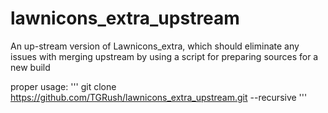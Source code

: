 # lawnicons_extra_upstream
An up-stream version of Lawnicons_extra, which should eliminate any issues with merging upstream by using a script for preparing sources for a new build

proper usage:
''' git clone https://github.com/TGRush/lawnicons_extra_upstream.git --recursive '''
